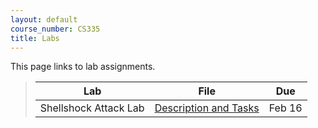 ```yaml
---
layout: default
course_number: CS335
title: Labs
---
```


This page links to lab assignments.

> Lab | File | Due
> ---------- | ---- | ---
> Shellshock Attack Lab | [Description and Tasks](shellshock.html) | Feb 16
